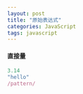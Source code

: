 ```yaml
---
layout: post
title: "原始表达式"
categories: JavaScript
tags: javascript
---
```


#### 直接量
```javascript
3.14
"hello"
/pattern/
```
